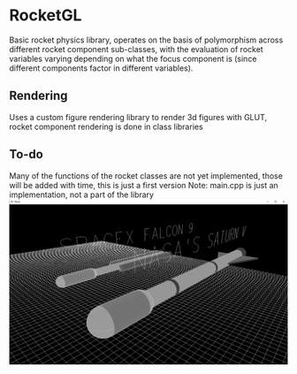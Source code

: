 # RocketGL
Basic rocket physics library, operates on the basis of polymorphism across different rocket component sub-classes, with the evaluation of rocket variables varying depending on what the focus component is (since different components factor in different variables).
## Rendering
Uses a custom figure rendering library to render 3d figures with GLUT, rocket component rendering is done in class libraries
## To-do
Many of the functions of the rocket classes are not yet implemented, those will be added with time, this is just a first version
Note: main.cpp is just an implementation, not a part of the library
![Demo Model](Images/demo1.png?raw=true "Demo Rockets")
